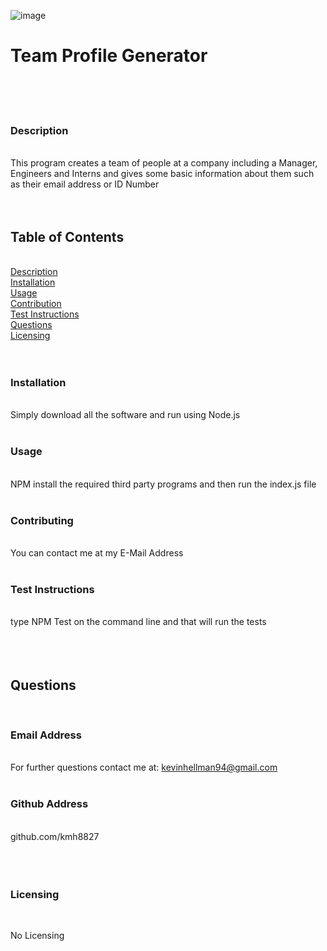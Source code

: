 ![image](https://user-images.githubusercontent.com/73497003/108279139-1cd26080-714a-11eb-94bd-2f44b0b0c10b.png)

# Team Profile Generator <img align="right" src=" ">
&nbsp;  
&nbsp;  
&nbsp;  
### Description  
&nbsp;  
This program creates a team of people at a company including a Manager, Engineers and Interns and gives some basic information about them such as their email address or ID Number  
&nbsp;  
&nbsp;  
## Table of Contents  
&nbsp;  
[Description](#description)  
[Installation](#installation)  
[Usage](#usage)  
[Contribution](#contributing)  
[Test Instructions](#test-instructions)  
[Questions](#questions)  
[Licensing](#licensing)  
&nbsp;  
&nbsp;  
### Installation  
&nbsp;  
Simply download all the software and run using Node.js  
&nbsp;  
### Usage  
&nbsp;  
NPM install the required third party programs and then run the index.js file  
&nbsp;  
### Contributing  
&nbsp;  
You can contact me at my E-Mail Address  
&nbsp;  
### Test Instructions  
&nbsp;  
type NPM Test on the command line and that will run the tests  
&nbsp;  
&nbsp;  
&nbsp;  
## Questions  
&nbsp;  
### Email Address  
&nbsp;  
For further questions contact me at: kevinhellman94@gmail.com  
&nbsp;  
### Github Address  
&nbsp;  
github.com/kmh8827  
&nbsp;  
&nbsp;  
&nbsp;  
### Licensing  
&nbsp;  
    
No Licensing